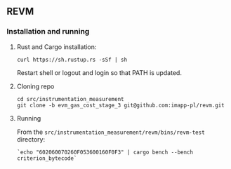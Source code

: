 ## REVM

### Installation and running

1. Rust and Cargo installation:

    ```curl https://sh.rustup.rs -sSf | sh```
   
   Restart shell or logout and login so that PATH is updated.

2. Cloning repo
    ```
    cd src/instrumentation_measurement
    git clone -b evm_gas_cost_stage_3 git@github.com:imapp-pl/revm.git
    ```

3. Running

    From the `src/instrumentation_measurement/revm/bins/revm-test` directory:
    ```
    `echo "602060070260F053600160F0F3" | cargo bench --bench criterion_bytecode`
    ```   
